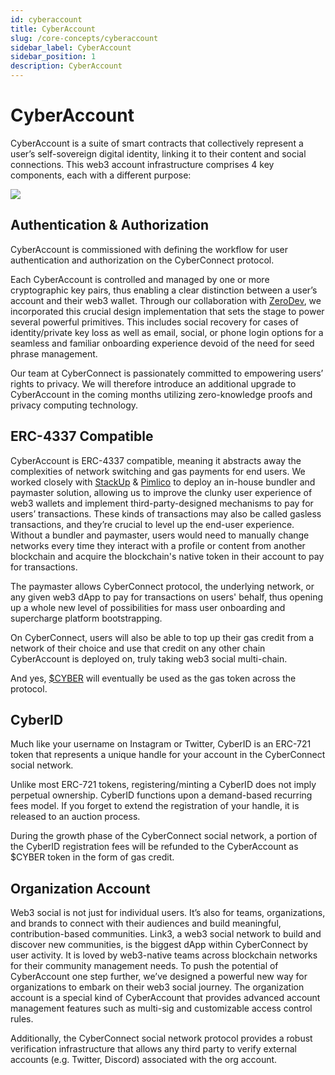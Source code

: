 ```yaml
---
id: cyberaccount
title: CyberAccount
slug: /core-concepts/cyberaccount
sidebar_label: CyberAccount
sidebar_position: 1
description: CyberAccount
---
```


# CyberAccount

CyberAccount is a suite of smart contracts that collectively represent a user’s self-sovereign digital identity, linking it to their content and social connections. This web3 account infrastructure comprises 4 key components, each with a different purpose:

<div>
<img src="/img/v3/cyberaccount.png"/>
</div>

## Authentication & Authorization

CyberAccount is commissioned with defining the workflow for user authentication and authorization on the CyberConnect protocol.

Each CyberAccount is controlled and managed by one or more cryptographic key pairs, thus enabling a clear distinction between a user’s account and their web3 wallet. Through our collaboration with [ZeroDev](https://zerodev.app/), we incorporated this crucial design implementation that sets the stage to power several powerful primitives. This includes social recovery for cases of identity/private key loss as well as email, social, or phone login options for a seamless and familiar onboarding experience devoid of the need for seed phrase management.

Our team at CyberConnect is passionately committed to empowering users’ rights to privacy. We will therefore introduce an additional upgrade to CyberAccount in the coming months utilizing zero-knowledge proofs and privacy computing technology.

## ERC-4337 Compatible

CyberAccount is ERC-4337 compatible, meaning it abstracts away the complexities of network switching and gas payments for end users. We worked closely with [StackUp](https://www.stackup.sh/) & [Pimlico](https://twitter.com/pimlicoHQ) to deploy an in-house bundler and paymaster solution, allowing us to improve the clunky user experience of web3 wallets and implement third-party-designed mechanisms to pay for users’ transactions. These kinds of transactions may also be called gasless transactions, and they’re crucial to level up the end-user experience. Without a bundler and paymaster, users would need to manually change networks every time they interact with a profile or content from another blockchain and acquire the blockchain's native token in their account to pay for transactions.

The paymaster allows CyberConnect protocol, the underlying network, or any given web3 dApp to pay for transactions on users' behalf, thus opening up a whole new level of possibilities for mass user onboarding and supercharge platform bootstrapping.

On CyberConnect, users will also be able to top up their gas credit from a network of their choice and use that credit on any other chain CyberAccount is deployed on, truly taking web3 social multi-chain.

And yes, [$CYBER](https://link3.to/cyberconnect/post/d430762b4c4a220decb9e8875db78f9af741699774d483d11b9c7203b1582e36) will eventually be used as the gas token across the protocol.

## CyberID

Much like your username on Instagram or Twitter, CyberID is an ERC-721 token that represents a unique handle for your account in the CyberConnect social network.

Unlike most ERC-721 tokens, registering/minting a CyberID does not imply perpetual ownership. CyberID functions upon a demand-based recurring fees model. If you forget to extend the registration of your handle, it is released to an auction process.

During the growth phase of the CyberConnect social network, a portion of the CyberID registration fees will be refunded to the CyberAccount as $CYBER token in the form of gas credit.

## Organization Account

Web3 social is not just for individual users. It’s also for teams, organizations, and brands to connect with their audiences and build meaningful, contribution-based communities. Link3, a web3 social network to build and discover new communities, is the biggest dApp within CyberConnect by user activity. It is loved by web3-native teams across blockchain networks for their community management needs. To push the potential of CyberAccount one step further, we’ve designed a powerful new way for organizations to embark on their web3 social journey. The organization account is a special kind of CyberAccount that provides advanced account management features such as multi-sig and customizable access control rules.

Additionally, the CyberConnect social network protocol provides a robust verification infrastructure that allows any third party to verify external accounts (e.g. Twitter, Discord) associated with the org account.